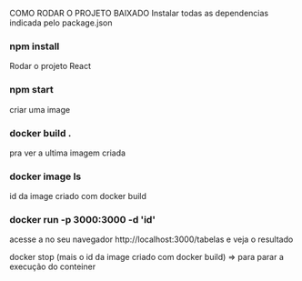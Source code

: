 COMO RODAR O PROJETO BAIXADO
Instalar todas as dependencias indicada pelo package.json
### npm install

Rodar o projeto React 
### npm start

criar uma image
### docker build .
pra ver a ultima imagem criada
### docker image ls
id da image criado com docker build
### docker run -p 3000:3000 -d 'id'

acesse a no seu navegador http://localhost:3000/tabelas e veja o resultado

docker stop (mais o id da image criado com docker build) => para parar a execução do conteiner
